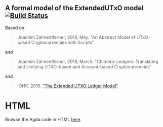 ## A formal model of the ExtendedUTxO model [![Build Status](https://travis-ci.com/omelkonian/formal-utxo.svg?branch=master)](https://travis-ci.com/omelkonian/formal-utxo)

Based on:
> Joachim Zahnentferner, 2018, May.
> "An Abstract Model of UTxO-based Cryptocurrencies with Scripts"

and
> Joachim Zahnentferner, 2018, March.
> "Chimeric Ledgers: Translating and Unifying UTXO-based and Account-based Cryptocurrencies"

and
> IOHK, 2019.
> ["The Extended UTXO Ledger Model"](https://hydra.iohk.io/job/Cardano/plutus/docs.extended-utxo-spec.x86_64-linux/latest/download-by-type/doc-pdf/extended-utxo-specification)

# HTML
Browse the Agda code in HTML [here](http://omelkonian.github.io/formal-utxo).
